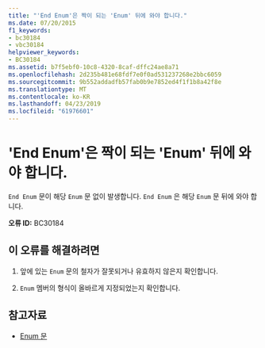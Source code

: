 ```yaml
---
title: "'End Enum'은 짝이 되는 'Enum' 뒤에 와야 합니다."
ms.date: 07/20/2015
f1_keywords:
- bc30184
- vbc30184
helpviewer_keywords:
- BC30184
ms.assetid: b7f5ebf0-10c8-4320-8caf-dffc24ae8a71
ms.openlocfilehash: 2d235b481e68fdf7e0f0ad531237268e2bbc6059
ms.sourcegitcommit: 9b552addadfb57fab0b9e7852ed4f1f1b8a42f8e
ms.translationtype: MT
ms.contentlocale: ko-KR
ms.lasthandoff: 04/23/2019
ms.locfileid: "61976601"
---
```

# <a name="end-enum-must-be-preceded-by-a-matching-enum"></a>'End Enum'은 짝이 되는 'Enum' 뒤에 와야 합니다.
`End Enum` 문이 해당 `Enum` 문 없이 발생합니다. `End Enum` 은 해당 `Enum` 문 뒤에 와야 합니다.  
  
 **오류 ID:** BC30184  
  
## <a name="to-correct-this-error"></a>이 오류를 해결하려면  
  
1. 앞에 있는 `Enum` 문의 철자가 잘못되거나 유효하지 않은지 확인합니다.  
  
2. `Enum` 멤버의 형식이 올바르게 지정되었는지 확인합니다.  
  
## <a name="see-also"></a>참고자료

- [Enum 문](../../visual-basic/language-reference/statements/enum-statement.md)
